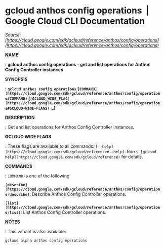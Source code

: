 # gcloud anthos config operations  |  Google Cloud CLI Documentation

*Source: [https://cloud.google.com/sdk/gcloud/reference/anthos/config/operations](https://cloud.google.com/sdk/gcloud/reference/anthos/config/operations)*

**NAME**

: **gcloud anthos config operations - get and list operations for Anthos Config Controller instances**

**SYNOPSIS**

: **`gcloud anthos config operations` `[COMMAND](https://cloud.google.com/sdk/gcloud/reference/anthos/config/operations#COMMAND)` [`[GCLOUD_WIDE_FLAG](https://cloud.google.com/sdk/gcloud/reference/anthos/config/operations#GCLOUD-WIDE-FLAGS) …`]**

**DESCRIPTION**

: Get and list operations for Anthos Config Controller instances.

**GCLOUD WIDE FLAGS**

: These flags are available to all commands: `[--help](https://cloud.google.com/sdk/gcloud/reference#--help)`.
Run `$ [gcloud help](https://cloud.google.com/sdk/gcloud/reference)` for details.

**COMMANDS**

: ``COMMAND`` is one of the following:

**`[describe](https://cloud.google.com/sdk/gcloud/reference/anthos/config/operations/describe)`**:
Describe Anthos Config Controller operations.

**`[list](https://cloud.google.com/sdk/gcloud/reference/anthos/config/operations/list)`**:
List Anthos Config Controller operations.

**NOTES**

: This variant is also available:

```
gcloud alpha anthos config operations
```